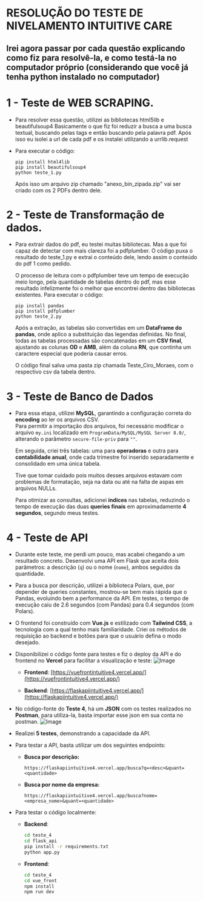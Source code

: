# RESOLUÇÃO DO TESTE DE NIVELAMENTO INTUITIVE CARE

## Irei agora passar por cada questão explicando como fiz para resolvê-la, e como testá-la no computador próprio (considerando que você já tenha python instalado no computador)

# 1 - Teste de WEB SCRAPING.

- Para resolver essa questão, utilizei as bibliotecas html5lib e beautifulsoup4
  Basicamente o que fiz foi reduzir a busca a uma busca textual, buscando pelas tags <a> e então buscando pela palavra pdf. Após isso eu isolei a url de cada pdf e os instalei utilizando a urrlib.request

- Para executar o código:
   ```
  pip install html4lib
  pip install beautifulsoup4
  python teste_1.py
   ```
  Após isso um arquivo zip chamado "anexo_bin_zipada.zip" vai ser criado com os 2 PDFs dentro dele.

# 2 - Teste de Transformação de dados.

- Para extrair dados do pdf, eu testei muitas bibliotecas. Mas a que foi capaz de detectar com mais clareza foi a pdfplumber.
  O código puxa o resultado do teste_1.py e extrai o conteúdo dele, lendo assim o conteúdo do pdf 1 como pedido.

  O processo de leitura com o pdfplumber teve um tempo de execução meio longo, pela quantidade de tabelas dentro do pdf, mas esse resultado infelizmente foi o melhor que encontrei dentro das bibliotecas existentes.
  Para executar o código:
   ```
  pip install pandas
  pip install pdfplumber
  python teste_2.py
    ```
  Após a extração, as tabelas são convertidas em um **DataFrame do pandas**, onde aplico a substituição das legendas definidas. No final, todas as tabelas processadas são concatenadas em um **CSV final**, ajustando as colunas **OD** e **AMB**, além da coluna **RN**, que continha um caractere especial que poderia causar erros.  

  O código final salva uma pasta zip chamada Teste_Ciro_Moraes, com o respectivo csv da tabela dentro.

# 3 - Teste de Banco de Dados

- Para essa etapa, utilizei **MySQL**, garantindo a configuração correta do **encoding** ao ler os arquivos CSV.  
  Para permitir a importação dos arquivos, foi necessário modificar o arquivo `my.ini` localizado em `ProgramData/MySQL/MySQL Server 8.0/`, alterando o parâmetro `secure-file-priv` para `""`.  

   Em seguida, criei três tabelas: uma para **operadoras** e outra para **contabilidade anual**, onde cada trimestre foi inserido separadamente e consolidado em uma única tabela.  

  Tive que tomar cuidado pois muitos desses arquivos estavam com problemas de formatação, seja na data ou até na falta de aspas em arquivos NULLs.
  
  Para otimizar as consultas, adicionei **índices** nas tabelas, reduzindo o tempo de execução das duas **queries finais** em aproximadamente **4 segundos**, segundo meus testes.
   
# 4 - Teste de API

- Durante este teste, me perdi um pouco, mas acabei chegando a um resultado concreto. Desenvolvi uma API em Flask que aceita dois parâmetros: a descrição (`q`) ou o nome (`nome`), ambos seguidos da quantidade.
- Para a busca por descrição, utilizei a biblioteca Polars, que, por depender de queries constantes, mostrou-se bem mais rápida que o Pandas, evoluindo bem a performance da API. Em testes, o tempo de execução caiu de 2.6 segundos (com Pandas) para 0.4 segundos (com Polars).
  
- O frontend foi construído com **Vue.js** e estilizado com **Tailwind CSS**, a tecnologia com a qual tenho mais familiaridade. Criei os métodos de requisição ao backend e botões para que o usuário defina o modo desejado.  
- Disponibilizei o código fonte para testes e fiz o deploy da API e do frontend no **Vercel** para facilitar a visualização e teste:
  ![Image](https://github.com/user-attachments/assets/09a04c7e-b850-41c2-bd39-5ccf5721abcb)
  
  - **Frontend**: [https://vuefrontintuitive4.vercel.app/](https://vuefrontintuitive4.vercel.app/)
    
  - **Backend**: [https://flaskapiintuitive4.vercel.app/](https://flaskapiintuitive4.vercel.app/)
- No código-fonte do **Teste 4**, há um **JSON** com os testes realizados no **Postman**, para utiliza-la, basta importar esse json em sua conta no postman.
  ![Image](https://github.com/user-attachments/assets/b9ebbe58-55e5-410f-973a-ae8ec8d4c7e0)  
- Realizei **5 testes**, demonstrando a capacidade da API.  
- Para testar a API, basta utilizar um dos seguintes endpoints:  

  - **Busca por descrição:**  
    ```
    https://flaskapiintuitive4.vercel.app/busca?q=<desc>&quant=<quantidade>
    ```  

  - **Busca por nome da empresa:**  
    ```
    https://flaskapiintuitive4.vercel.app/busca?nome=<empresa_nome>&quant=<quantidade>
    ```
  
- Para testar o código localmente:

  - **Backend**:
    ```sh
    cd teste_4
    cd flask_api
    pip install -r requirements.txt
    python app.py
    ```

  - **Frontend**:
    ```sh
    cd teste_4
    cd vue_front
    npm install
    npm run dev
    ```
